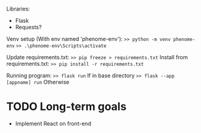 Libraries:
- Flask
- Requests?

Venv setup (With env named 'phenome-env'):
`>> python -m venv phenome-env`
`>> .\phenome-env\Scripts\activate`

Update requirements.txt:
`>> pip freeze > requirements.txt`
Install from requirements.txt:
`>> pip install -r requirements.txt`

Running program:
`>> flask run` If in base directory
`>> flask --app [appname] run` Otherwise

# TODO Long-term goals
- Implement React on front-end